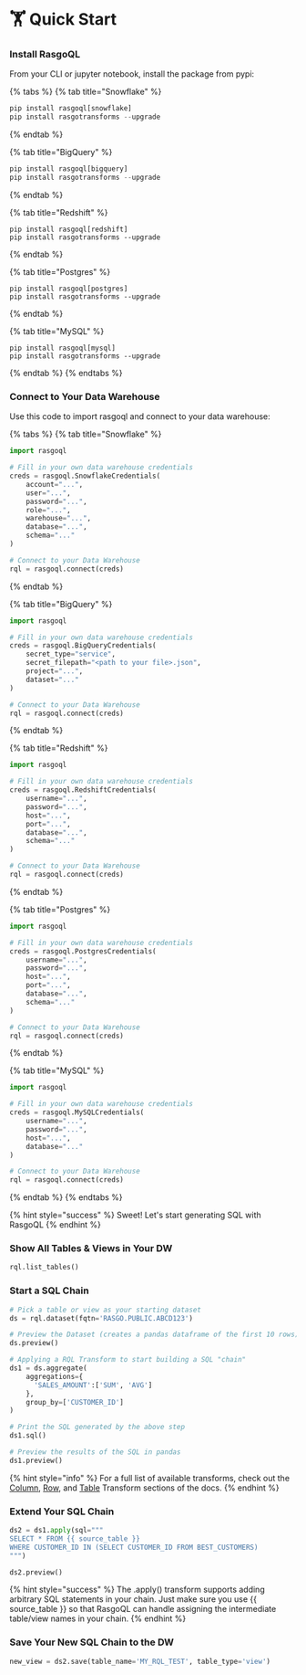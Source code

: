 # 🏋 Quick Start

### Install RasgoQL

From your CLI or jupyter notebook, install the package from pypi:

{% tabs %}
{% tab title="Snowflake" %}
```python
pip install rasgoql[snowflake]
pip install rasgotransforms --upgrade
```
{% endtab %}

{% tab title="BigQuery" %}
```python
pip install rasgoql[bigquery]
pip install rasgotransforms --upgrade
```
{% endtab %}

{% tab title="Redshift" %}
```
pip install rasgoql[redshift]
pip install rasgotransforms --upgrade
```
{% endtab %}

{% tab title="Postgres" %}
```
pip install rasgoql[postgres]
pip install rasgotransforms --upgrade
```
{% endtab %}

{% tab title="MySQL" %}
```
pip install rasgoql[mysql]
pip install rasgotransforms --upgrade
```
{% endtab %}
{% endtabs %}

### Connect to Your Data Warehouse

Use this code to import rasgoql and connect to your data warehouse:

{% tabs %}
{% tab title="Snowflake" %}
```python
import rasgoql

# Fill in your own data warehouse credentials
creds = rasgoql.SnowflakeCredentials(
    account="...",
    user="...",
    password="...",
    role="...",
    warehouse="...",
    database="...",
    schema="..."
)

# Connect to your Data Warehouse
rql = rasgoql.connect(creds)
```
{% endtab %}

{% tab title="BigQuery" %}
```python
import rasgoql

# Fill in your own data warehouse credentials
creds = rasgoql.BigQueryCredentials(
    secret_type="service",
    secret_filepath="<path to your file>.json",
    project="...",
    dataset="..."
)

# Connect to your Data Warehouse
rql = rasgoql.connect(creds)
```
{% endtab %}

{% tab title="Redshift" %}
```python
import rasgoql

# Fill in your own data warehouse credentials
creds = rasgoql.RedshiftCredentials(
    username="...",
    password="...",
    host="...",
    port="...",
    database="...",
    schema="..."
)

# Connect to your Data Warehouse
rql = rasgoql.connect(creds)
```
{% endtab %}

{% tab title="Postgres" %}
```python
import rasgoql

# Fill in your own data warehouse credentials
creds = rasgoql.PostgresCredentials(
    username="...",
    password="...",
    host="...",
    port="...",
    database="...",
    schema="..."
)

# Connect to your Data Warehouse
rql = rasgoql.connect(creds)
```
{% endtab %}

{% tab title="MySQL" %}
```python
import rasgoql

# Fill in your own data warehouse credentials
creds = rasgoql.MySQLCredentials(
    username="...",
    password="...",
    host="...",
    database="..."
)

# Connect to your Data Warehouse
rql = rasgoql.connect(creds)
```
{% endtab %}
{% endtabs %}

{% hint style="success" %}
Sweet! Let's start generating SQL with RasgoQL
{% endhint %}

### Show All Tables & Views in Your DW

```python
rql.list_tables()
```

### Start a SQL Chain

```python
# Pick a table or view as your starting dataset
ds = rql.dataset(fqtn='RASGO.PUBLIC.ABCD123')

# Preview the Dataset (creates a pandas dataframe of the first 10 rows)
ds.preview()

# Applying a RQL Transform to start building a SQL "chain"
ds1 = ds.aggregate(
    aggregations={
      'SALES_AMOUNT':['SUM', 'AVG']
    },
    group_by=['CUSTOMER_ID']
)

# Print the SQL generated by the above step
ds1.sql()

# Preview the results of the SQL in pandas
ds1.preview()
```

{% hint style="info" %}
For a full list of available transforms, check out the [Column](transforms/column-transforms/), [Row](transforms/row-transforms/), and [Table](transforms/table-transforms/) Transform sections of the docs.
{% endhint %}

### Extend Your SQL Chain

```python
ds2 = ds1.apply(sql="""
SELECT * FROM {{ source_table }}
WHERE CUSTOMER_ID IN (SELECT CUSTOMER_ID FROM BEST_CUSTOMERS)
""")

ds2.preview()
```

{% hint style="success" %}
The .apply() transform supports adding arbitrary SQL statements in your chain. Just make sure you use \{{ source\_table \}} so that RasgoQL can handle assigning the intermediate table/view names in your chain.
{% endhint %}

### Save Your New SQL Chain to the DW

```python
new_view = ds2.save(table_name='MY_RQL_TEST', table_type='view')
```
